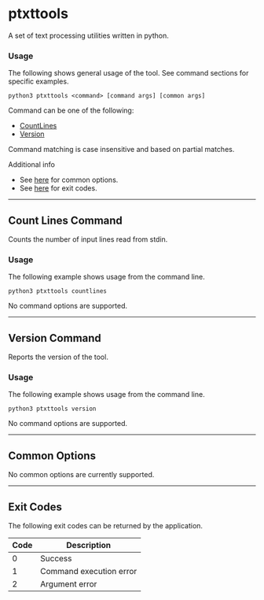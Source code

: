 # ptxttools
A set of text processing utilities written in python.

### Usage
The following shows general usage of the tool.
See command sections for specific examples.

```
python3 ptxttools <command> [command args] [common args]
```

Command can be one of the following:

* [CountLines](#count-lines-command)
* [Version](#version-command)

Command matching is case insensitive and based on partial matches.

Additional info

* See [here](#common-options) for common options.
* See [here](#exit-codes) for exit codes.

--------------------------------------------------------------------------------

## Count Lines Command
Counts the number of input lines read from stdin.

### Usage
The following example shows usage from the command line.

```
python3 ptxttools countlines
```

No command options are supported.

--------------------------------------------------------------------------------

## Version Command
Reports the version of the tool.

### Usage
The following example shows usage from the command line.

```
python3 ptxttools version
```

No command options are supported.

--------------------------------------------------------------------------------

## Common Options
No common options are currently supported.

--------------------------------------------------------------------------------

## Exit Codes
The following exit codes can be returned by the application.

|Code|Description            |
|----|-----------------------|
|0   |Success                |
|1   |Command execution error|
|2   |Argument error         |

